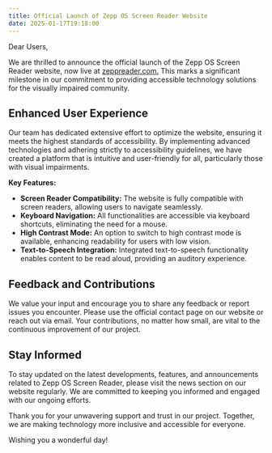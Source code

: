 ```yaml
---
title: Official Launch of Zepp OS Screen Reader Website
date: 2025-01-17T19:18:00
---
```

Dear Users,

We are thrilled to announce the official launch of the Zepp OS Screen Reader website, now live at [zeppreader.com.](https://zeppreader.com/) This marks a significant milestone in our commitment to providing accessible technology solutions for the visually impaired community.

## Enhanced User Experience

Our team has dedicated extensive effort to optimize the website, ensuring it meets the highest standards of accessibility. By implementing advanced technologies and adhering strictly to accessibility guidelines, we have created a platform that is intuitive and user-friendly for all, particularly those with visual impairments.

**Key Features:**

- **Screen Reader Compatibility:** The website is fully compatible with screen readers, allowing users to navigate seamlessly.
- **Keyboard Navigation:** All functionalities are accessible via keyboard shortcuts, eliminating the need for a mouse.
- **High Contrast Mode:** An option to switch to high contrast mode is available, enhancing readability for users with low vision.
- **Text-to-Speech Integration:** Integrated text-to-speech functionality enables content to be read aloud, providing an auditory experience.

## Feedback and Contributions

We value your input and encourage you to share any feedback or report issues you encounter. Please use the official contact page on our website or reach out via email. Your contributions, no matter how small, are vital to the continuous improvement of our project.

## Stay Informed

To stay updated on the latest developments, features, and announcements related to Zepp OS Screen Reader, please visit the news section on our website regularly. We are committed to keeping you informed and engaged with our ongoing efforts.

Thank you for your unwavering support and trust in our project. Together, we are making technology more inclusive and accessible for everyone.

Wishing you a wonderful day!
